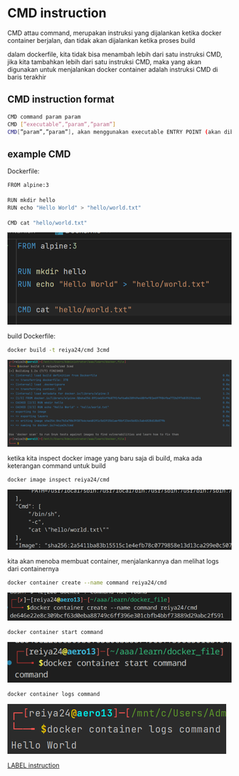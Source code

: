 # CMD instruction

CMD attau command, merupakan instruksi yang dijalankan ketika docker container berjalan, dan tidak akan dijalankan ketika proses build

dalam dockerfile, kita tidak bisa menambah lebih dari satu instruksi CMD, jika kita tambahkan lebih dari satu instruksi CMD, maka yang akan digunakan untuk menjalankan docker container adalah instruksi CMD di baris terakhir

## CMD instruction format

```bash
CMD command param param
CMD [”executable”,”param”,”param”]
CMD[”param”,”param”], akan menggunakan executable ENTRY POINT (akan dibahas nanti)
```

## example CMD

Dockerfile:

```bash
FROM alpine:3

RUN mkdir hello
RUN echo "Hello World" > "hello/world.txt"

CMD cat "hello/world.txt"
```

![Untitled](CMD%20instruction%2046c1154cc36542829c4d1d8336572820/Untitled.png)

build Dockerfile:

```bash
docker build -t reiya24/cmd 3cmd
```

![Untitled](CMD%20instruction%2046c1154cc36542829c4d1d8336572820/Untitled%201.png)

ketika kita inspect docker image yang baru saja di build, maka ada keterangan command untuk build

```bash
docker image inspect reiya24/cmd
```

![Untitled](CMD%20instruction%2046c1154cc36542829c4d1d8336572820/Untitled%202.png)

kita akan menoba membuat container, menjalankannya dan melihat logs dari containernya

```bash
docker container create --name command reiya24/cmd
```

![Untitled](CMD%20instruction%2046c1154cc36542829c4d1d8336572820/Untitled%203.png)

```bash
docker container start command
```

![Untitled](CMD%20instruction%2046c1154cc36542829c4d1d8336572820/Untitled%204.png)

```bash
docker container logs command
```

![Untitled](CMD%20instruction%2046c1154cc36542829c4d1d8336572820/Untitled%205.png)

[LABEL instruction](CMD%20instruction%2046c1154cc36542829c4d1d8336572820/LABEL%20instruction%20db9b24e4817e4199826b1c2bc97ef7f2.md)